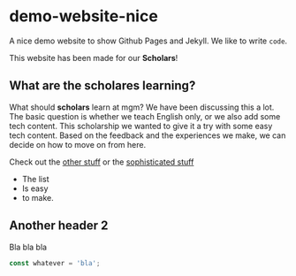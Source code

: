 # demo-website-nice
A nice demo website to show Github Pages and Jekyll. We like to write `code`.

This website has been made for our **Scholars**!

## What are the scholares learning?

What should **scholars** learn at mgm? We have been discussing this a lot. The basic question is whether we teach English only, or we also add some tech content. This scholarship we wanted to give it a try with some easy tech content. Based on the feedback and the experiences we make, we can decide on how to move on from here.

Check out the [other stuff](other.md) or the [sophisticated stuff](sub1/other1.md)

* The list
* Is easy
* to make.

## Another header 2

Bla bla bla

```javascript
const whatever = 'bla';
```
